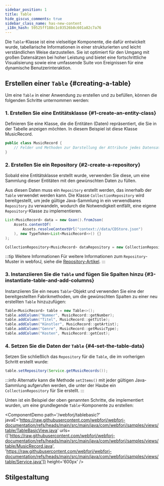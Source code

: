 ```yaml
---
sidebar_position: 1
title: Table
hide_giscus_comments: true
sidebar_class_name: has-new-content
_i18n_hash: 59525ff188c1c03526b8c601a82c7a76
---
```

<DocChip chip='shadow' />
<DocChip chip='name' label="dwc-table" />
<DocChip chip='since' label='24.00' />
<JavadocLink type="table" location="com/webforj/component/table/Table" top='true'/>

Die `Table`-Klasse ist eine vielseitige Komponente, die dafür entwickelt wurde, tabellarische Informationen in einer strukturierten und leicht verständlichen Weise darzustellen. Sie ist optimiert für den Umgang mit großen Datensätzen bei hoher Leistung und bietet eine fortschrittliche Visualisierung sowie eine umfassende Suite von Ereignissen für eine dynamische Benutzerinteraktion.


<!-- vale off -->
<ComponentDemo 
path='/webforj/datatable?' 
javaE='https://raw.githubusercontent.com/webforj/webforj-documentation/refs/heads/main/src/main/java/com/webforj/samples/views/table/DataTableView.java'
height='600px'
/>
<!-- vale on -->


## Erstellen einer `Table` {#creating-a-table}

Um eine `Table` in einer Anwendung zu erstellen und zu befüllen, können die folgenden Schritte unternommen werden:

### 1. Erstellen Sie eine Entitätsklasse {#1-create-an-entity-class}

Definieren Sie eine Klasse, die die Entitäten (Daten) repräsentiert, die Sie in der Tabelle anzeigen möchten. In diesem Beispiel ist diese Klasse MusicRecord.

```java
public class MusicRecord {
    // Felder und Methoden zur Darstellung der Attribute jedes Datensatzes
}
```

### 2. Erstellen Sie ein Repository {#2-create-a-repository}

Sobald eine Entitätsklasse erstellt wurde, verwenden Sie diese, um eine Sammlung dieser Entitäten mit den gewünschten Daten zu füllen.

Aus diesen Daten muss ein `Repository` erstellt werden, das innerhalb der `Table` verwendet werden kann. Die Klasse `CollectionRepository` wird bereitgestellt, um jede gültige Java-Sammlung in ein verwendbares `Repository` zu verwandeln, wodurch die Notwendigkeit entfällt, eine eigene `Repository`-Klasse zu implementieren.

```java
List<MusicRecord> data = new Gson().fromJson(
    Assets.contentOf(
        Assets.resolveContextUrl("context://data/CDStore.json")
    ), new TypeToken<List<MusicRecord>>() {}
);

CollectionRepository<MusicRecord> dataRepository = new CollectionRepository<>(data);
```

:::tip Weitere Informationen
Für weitere Informationen zum `Repository`-Muster in webforJ, siehe die [Repository-Artikel](/docs/advanced/repository/overview).
:::

### 3. Instanziieren Sie die `Table` und fügen Sie Spalten hinzu {#3-instantiate-table-and-add-columns}

Instanziieren Sie ein neues `Table`-Objekt und verwenden Sie eine der bereitgestellten Fabrikmethoden, um die gewünschten Spalten zu einer neu erstellten `Table` hinzuzufügen:

```java
Table<MusicRecord> table = new Table<>();
table.addColumn("Nummer", MusicRecord::getNumber);
table.addColumn("Titel", MusicRecord::getTitle);
table.addColumn("Künstler", MusicRecord::getArtist);
table.addColumn("Genre", MusicRecord::getMusicType);
table.addColumn("Kosten", MusicRecord::getCost);
```

### 4. Setzen Sie die Daten der `Table` {#4-set-the-table-data}

Setzen Sie schließlich das `Repository` für die `Table`, die im vorherigen Schritt erstellt wurde:

```java
table.setRepository(Service.getMusicRecords());
```

:::info
Alternativ kann die Methode `setItems()` mit jeder gültigen Java-Sammlung aufgerufen werden, die unter der Haube ein `CollectionRepository` für Sie erstellt. 
:::

Unten ist ein Beispiel der oben genannten Schritte, die implementiert wurden, um eine grundlegende `Table`-Komponente zu erstellen:

<ComponentDemo 
path='/webforj/tablebasic?' 
javaE='https://raw.githubusercontent.com/webforj/webforj-documentation/refs/heads/main/src/main/java/com/webforj/samples/views/table/TableBasicView.java'
urls={['https://raw.githubusercontent.com/webforj/webforj-documentation/refs/heads/main/src/main/java/com/webforj/samples/views/table/MusicRecord.java', 
'https://raw.githubusercontent.com/webforj/webforj-documentation/refs/heads/main/src/main/java/com/webforj/samples/views/table/Service.java']}
height='600px'
/>

## Stilgestaltung

<TableBuilder name="Table" />
